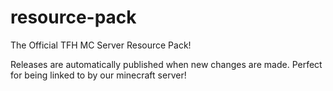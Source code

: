# resource-pack
The Official TFH MC Server Resource Pack!

Releases are automatically published when new changes are made.
Perfect for being linked to by our minecraft server!

